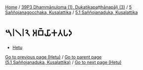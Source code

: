 
[Home](/) / [39P3 Dhammānuloma (1), Dukatikapaṭṭhānapāḷi (3)](../...md) / [5 Saññojanagocchaka, Kusalattika](...md) / [5.1 Saññojanaduka, Kusalattika](../39P3/5/5.1.md)

# 𑁫𑁇𑁧𑁇𑁨 𑀅𑀩𑁆𑀬𑀸𑀓𑀢𑀧𑀤

* [Hetu](5.1.2/Hetu.md)

[Go to previous page (Hetu)](5.1.1/5.1.1.7/Paccayacatukka/Hetu.md) / [Go to parent page (5.1 Saññojanaduka, Kusalattika)](../39P3/5/5.1.md) / [Go to next page (Hetu)](5.1.2/Hetu.md)



